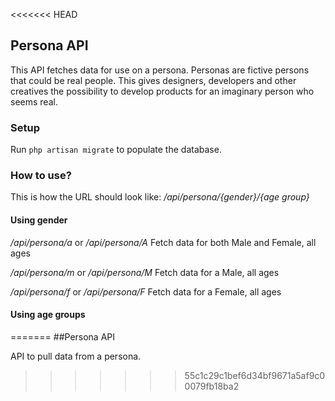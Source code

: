 <<<<<<< HEAD
## Persona API ##

This API fetches data for use on a persona. Personas are fictive persons that could be real people. This gives designers, developers and other creatives the possibility to develop products for an imaginary person who seems real. 

### Setup ###
Run `php artisan migrate` to populate the database. 

### How to use? ###
This is how the URL should look like:
*/api/persona/{gender}/{age group}*

#### Using gender
*/api/persona/a* or */api/persona/A*
Fetch data for both Male and Female, all ages

*/api/persona/m* or */api/persona/M*
Fetch data for a Male, all ages

*/api/persona/f* or */api/persona/F*
Fetch data for a Female, all ages

#### Using age groups ####
=======
##Persona API

API to pull data from a persona. 
>>>>>>> 55c1c29c1bef6d34bf9671a5af9c00079fb18ba2
